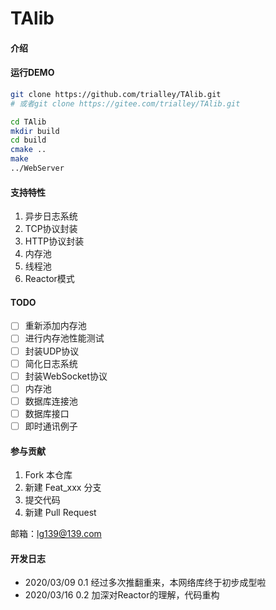 # TAlib

#### 介绍


#### 运行DEMO

```bash
git clone https://github.com/trialley/TAlib.git
# 或者git clone https://gitee.com/trialley/TAlib.git

cd TAlib
mkdir build
cd build
cmake ..
make
../WebServer
```

#### 支持特性

1. 异步日志系统
2. TCP协议封装
3. HTTP协议封装
4. 内存池
5. 线程池
6. Reactor模式


#### TODO
- [ ] 重新添加内存池
- [ ] 进行内存池性能测试
- [ ] 封装UDP协议
- [ ] 简化日志系统
- [ ] 封装WebSocket协议
- [ ] 内存池
- [ ] 数据库连接池
- [ ] 数据库接口
- [ ] 即时通讯例子
<!-- - [ ] 封装WebSocket协议 -->
<!-- - [ ] 封装WebSocket协议 -->
<!-- - [ ] 封装WebSocket协议 -->



#### 参与贡献
1.  Fork 本仓库
2.  新建 Feat_xxx 分支
3.  提交代码
4.  新建 Pull Request

邮箱：lg139@139.com


#### 开发日志

- 2020/03/09 0.1 经过多次推翻重来，本网络库终于初步成型啦
- 2020/03/16 0.2 加深对Reactor的理解，代码重构